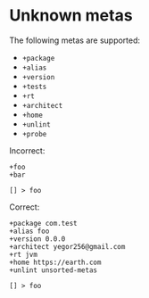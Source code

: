 # Unknown metas

The following metas are supported:

* `+package`
* `+alias`
* `+version`
* `+tests`
* `+rt`
* `+architect`
* `+home`
* `+unlint`
* `+probe`

Incorrect:

```eo
+foo
+bar

[] > foo
```

Correct:

```eo
+package com.test
+alias foo
+version 0.0.0
+architect yegor256@gmail.com
+rt jvm
+home https://earth.com
+unlint unsorted-metas

[] > foo
```
